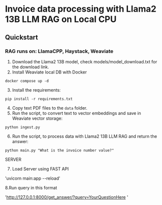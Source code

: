 # Invoice data processing with Llama2 13B LLM RAG on Local CPU

## Quickstart

### RAG runs on: LlamaCPP, Haystack, Weaviate

1. Download the Llama2 13B model, check models/model_download.txt for the download link.
2. Install Weaviate local DB with Docker

`docker compose up -d`
   
3. Install the requirements: 

`pip install -r requirements.txt`

4. Copy text PDF files to the `data` folder.
5. Run the script, to convert text to vector embeddings and save in Weaviate vector storage: 

`python ingest.py`

6. Run the script, to process data with Llama2 13B LLM RAG and return the answer: 

`python main.py "What is the invoice number value?"`


SERVER 


7. Load Server using FAST API 

 'uvicorn main:app --reload' 
 
8.Run query in this format 

'http://127.0.0.1:8000/get_answer/?query=YourQuestionHere '

